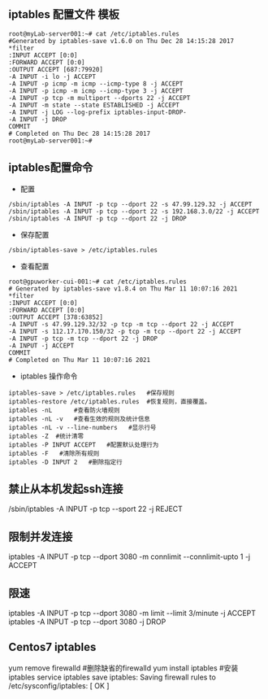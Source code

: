 ## iptables 配置文件 模板
```
root@myLab-server001:~# cat /etc/iptables.rules 
#Generated by iptables-save v1.6.0 on Thu Dec 28 14:15:28 2017
*filter
:INPUT ACCEPT [0:0]
:FORWARD ACCEPT [0:0]
:OUTPUT ACCEPT [687:79920]
-A INPUT -i lo -j ACCEPT
-A INPUT -p icmp -m icmp --icmp-type 8 -j ACCEPT
-A INPUT -p icmp -m icmp --icmp-type 3 -j ACCEPT
-A INPUT -p tcp -m multiport --dports 22 -j ACCEPT
-A INPUT -m state --state ESTABLISHED -j ACCEPT
-A INPUT -j LOG --log-prefix iptables-input-DROP-
-A INPUT -j DROP
COMMIT
# Completed on Thu Dec 28 14:15:28 2017
root@myLab-server001:~# 
```

## iptables配置命令
- 配置
```
/sbin/iptables -A INPUT -p tcp --dport 22 -s 47.99.129.32 -j ACCEPT
/sbin/iptables -A INPUT -p tcp --dport 22 -s 192.168.3.0/22 -j ACCEPT
/sbin/iptables -A INPUT -p tcp --dport 22 -j DROP
```



- 保存配置
```
/sbin/iptables-save > /etc/iptables.rules
```

- 查看配置
```
root@gpuworker-cui-001:~# cat /etc/iptables.rules
# Generated by iptables-save v1.8.4 on Thu Mar 11 10:07:16 2021
*filter
:INPUT ACCEPT [0:0]
:FORWARD ACCEPT [0:0]
:OUTPUT ACCEPT [378:63852]
-A INPUT -s 47.99.129.32/32 -p tcp -m tcp --dport 22 -j ACCEPT
-A INPUT -s 112.17.170.150/32 -p tcp -m tcp --dport 22 -j ACCEPT
-A INPUT -p tcp -m tcp --dport 22 -j DROP
-A INPUT -j ACCEPT
COMMIT
# Completed on Thu Mar 11 10:07:16 2021
```

- iptables 操作命令
```
iptables-save > /etc/iptables.rules   #保存规则
iptables-restore /etc/iptables.rules  #恢复规则，直接覆盖。
iptables -nL      #查看防火墙规则
iptables -nL -v   #查看生效的规则及统计信息
iptables -nL -v --line-numbers   #显示行号
iptables -Z  #统计清零
iptables -P INPUT ACCEPT   #配置默认处理行为
iptables -F   #清除所有规则
iptables -D INPUT 2   #删除指定行
```

## 禁止从本机发起ssh连接
/sbin/iptables -A INPUT -p tcp --sport 22  -j REJECT

## 限制并发连接
iptables -A INPUT -p tcp --dport 3080 -m connlimit --connlimit-upto 1 -j ACCEPT

## 限速
iptables -A INPUT -p tcp --dport 3080 -m limit --limit 3/minute -j ACCEPT
iptables -A INPUT -p tcp --dport 3080 -j DROP


## Centos7 iptables 
yum remove firewalld   #删除缺省的firewalld
yum install iptables   #安装iptables
service iptables save
iptables: Saving firewall rules to /etc/sysconfig/iptables: [  OK  ]
